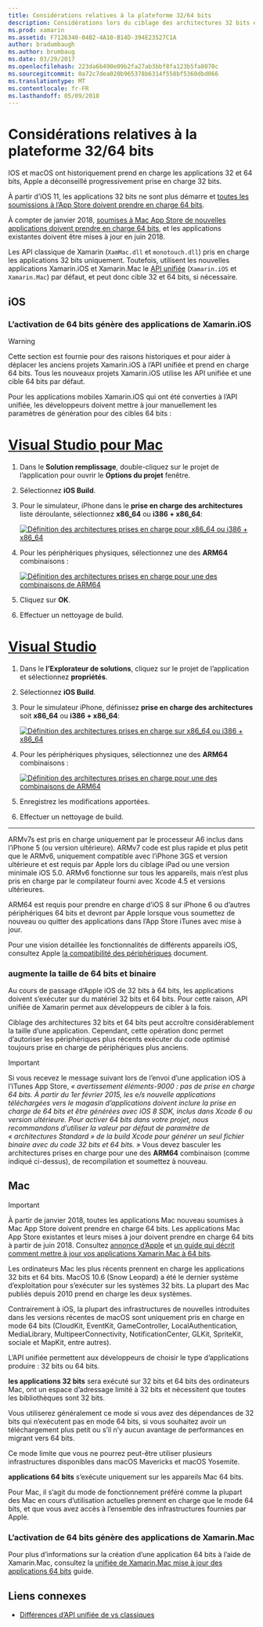 ```yaml
---
title: Considérations relatives à la plateforme 32/64 bits
description: Considérations lors du ciblage des architectures 32 bits et 64 bits pour votre application
ms.prod: xamarin
ms.assetid: F7126340-04B2-4A10-B14D-394E23527C1A
author: bradumbaugh
ms.author: brumbaug
ms.date: 03/29/2017
ms.openlocfilehash: 223da6b490e09b2fa27ab3bbf8fa123b5fa8070c
ms.sourcegitcommit: 0a72c7dea020b965378b6314f558bf5360dbd066
ms.translationtype: MT
ms.contentlocale: fr-FR
ms.lasthandoff: 05/09/2018
---
```

# <a name="3264-bit-platform-considerations"></a>Considérations relatives à la plateforme 32/64 bits

IOS et macOS ont historiquement prend en charge les applications 32 et 64 bits, Apple a déconseillé progressivement prise en charge 32 bits.

À partir d’iOS 11, les applications 32 bits ne sont plus démarre et [toutes les soumissions à l’App Store doivent prendre en charge 64 bits](https://developer.apple.com/news/?id=06282017b).

À compter de janvier 2018, [soumises à Mac App Store de nouvelles applications doivent prendre en charge 64 bits](https://developer.apple.com/news/?id=06282017a), et les applications existantes doivent être mises à jour en juin 2018.

Les API classique de Xamarin (`XamMac.dll` et `monotouch.dll`) pris en charge les applications 32 bits uniquement. Toutefois, utilisent les nouvelles applications Xamarin.iOS et Xamarin.Mac le [API unifiée](~/cross-platform/macios/unified/index.md) (`Xamarin.iOS` et `Xamarin.Mac`) par défaut, et peut donc cible 32 et 64 bits, si nécessaire.

## <a name="ios"></a>iOS

<a name="enable-64" />

### <a name="enabling-64-bit-builds-of-xamarinios-apps"></a>L’activation de 64 bits génère des applications de Xamarin.iOS

> [!WARNING]
> Cette section est fournie pour des raisons historiques et pour aider à déplacer les anciens projets Xamarin.iOS à l’API unifiée et prend en charge 64 bits. Tous les nouveaux projets Xamarin.iOS utilise les API unifiée et une cible 64 bits par défaut.

Pour les applications mobiles Xamarin.iOS qui ont été converties à l’API unifiée, les développeurs doivent mettre à jour manuellement les paramètres de génération pour des cibles 64 bits :

# <a name="visual-studio-for-mactabvsmac"></a>[Visual Studio pour Mac](#tab/vsmac)

1. Dans le **Solution remplissage**, double-cliquez sur le projet de l’application pour ouvrir le **Options du projet** fenêtre.
2. Sélectionnez **iOS Build**.
3. Pour le simulateur, iPhone dans le **prise en charge des architectures** liste déroulante, sélectionnez **x86\_64** ou **i386 + x86\_64**:

   [![Définition des architectures prises en charge pour x86\_64 ou i386 + x86\_64](Images/Image01.png "Setting Supported architectures to x86\_64 or i386 + x86\_64")](Images/Image01-large.png#lightbox) 

4. Pour les périphériques physiques, sélectionnez une des **ARM64** combinaisons :

   [![Définition des architectures prises en charge pour une des combinaisons de ARM64](Images/Image02.png "paramètre pris en charge les architectures à une des combinaisons ARM64")](Images/Image02-large.png#lightbox)

5. Cliquez sur **OK**.
6. Effectuer un nettoyage de build.

# <a name="visual-studiotabvswin"></a>[Visual Studio](#tab/vswin)

1. Dans le **l’Explorateur de solutions**, cliquez sur le projet de l’application et sélectionnez **propriétés**.
2. Sélectionnez **iOS Build**.
3. Pour le simulateur iPhone, définissez **prise en charge des architectures** soit **x86\_64** ou **i386 + x86\_64**: 

   [![Définition des architectures prises en charge sur x86_64 ou i386 + x86\_64](Images/VS02.png "Setting Supported architectures to x86_64 or i386 + x86\_64")](Images/VS02-large.png#lightbox)

4. Pour les périphériques physiques, sélectionnez une des **ARM64** combinaisons :
    
   [![Définition des architectures prises en charge pour une des combinaisons de ARM64](Images/VS01.png "paramètre pris en charge les architectures à une des combinaisons ARM64")](Images/VS01-large.png#lightbox)

5. Enregistrez les modifications apportées.
6. Effectuer un nettoyage de build.

-----

ARMv7s est pris en charge uniquement par le processeur A6 inclus dans l’iPhone 5 (ou version ultérieure). ARMv7 code est plus rapide et plus petit que le ARMv6, uniquement compatible avec l’iPhone 3GS et version ultérieure et est requis par Apple lors du ciblage iPad ou une version minimale iOS 5.0. ARMv6 fonctionne sur tous les appareils, mais n’est plus pris en charge par le compilateur fourni avec Xcode 4.5 et versions ultérieures. 

ARM64 est requis pour prendre en charge d’iOS 8 sur iPhone 6 ou d’autres périphériques 64 bits et devront par Apple lorsque vous soumettez de nouveau ou quitter des applications dans l’App Store iTunes avec mise à jour.

Pour une vision détaillée les fonctionnalités de différents appareils iOS, consultez Apple [la compatibilité des périphériques](https://developer.apple.com/library/content/documentation/DeviceInformation/Reference/iOSDeviceCompatibility/DeviceCompatibilityMatrix/DeviceCompatibilityMatrix.html) document.

### <a name="64-bit-and-binary-size-increases"></a>augmente la taille de 64 bits et binaire

Au cours de passage d’Apple iOS de 32 bits à 64 bits, les applications doivent s’exécuter sur du matériel 32 bits et 64 bits. Pour cette raison, API unifiée de Xamarin permet aux développeurs de cibler à la fois.

Ciblage des architectures 32 bits et 64 bits peut accroître considérablement la taille d’une application. Cependant, cette opération donc permet d’autoriser les périphériques plus récents exécuter du code optimisé toujours prise en charge de périphériques plus anciens.

> [!IMPORTANT]
> Si vous recevez le message suivant lors de l’envoi d’une application iOS à l’iTunes App Store, _« avertissement éléments-9000 : pas de prise en charge 64 bits. À partir du 1er février 2015, les e/s nouvelle applications téléchargées vers le magasin d’applications doivent inclure la prise en charge de 64 bits et être générées avec iOS 8 SDK, inclus dans Xcode 6 ou version ultérieure. Pour activer 64 bits dans votre projet, nous recommandons d’utiliser la valeur par défaut de paramètre de « architectures Standard » de la build Xcode pour générer un seul fichier binaire avec du code 32 bits et 64 bits. »_ Vous devez basculer les architectures prises en charge pour une des **ARM64** combinaison (comme indiqué ci-dessus), de recompilation et soumettez à nouveau.

## <a name="mac"></a>Mac

> [!IMPORTANT]
> À partir de janvier 2018, toutes les applications Mac nouveau soumises à Mac App Store doivent prendre en charge 64 bits. Les applications Mac App Store existantes et leurs mises à jour doivent prendre en charge 64 bits à partir de juin 2018. Consultez [annonce d’Apple](https://developer.apple.com/news/?id=06282017a) et [un guide qui décrit comment mettre à jour vos applications Xamarin.Mac à 64 bits](~/cross-platform/macios/32-and-64/mac-64-bit.md).

Les ordinateurs Mac les plus récents prennent en charge les applications 32 bits et 64 bits.   MacOS 10.6 (Snow Leopard) a été le dernier système d’exploitation pour s’exécuter sur les systèmes 32 bits.   La plupart des Mac publiés depuis 2010 prend en charge les deux systèmes.

Contrairement à iOS, la plupart des infrastructures de nouvelles introduites dans les versions récentes de macOS sont uniquement pris en charge en mode 64 bits (CloudKit, EventKit, GameController, LocalAuthentication, MediaLibrary, MultipeerConnectivity, NotificationCenter, GLKit, SpriteKit, sociale et MapKit, entre autres).

L’API unifiée permettent aux développeurs de choisir le type d’applications produire : 32 bits ou 64 bits.

**les applications 32 bits** sera exécuté sur 32 bits et 64 bits des ordinateurs Mac, ont un espace d’adressage limité à 32 bits et nécessitent que toutes les bibliothèques sont 32 bits.

Vous utiliserez généralement ce mode si vous avez des dépendances de 32 bits qui n’exécutent pas en mode 64 bits, si vous souhaitez avoir un téléchargement plus petit ou s’il n’y aucun avantage de performances en migrant vers 64 bits.

Ce mode limite que vous ne pourrez peut-être utiliser plusieurs infrastructures disponibles dans macOS Mavericks et macOS Yosemite.

**applications 64 bits** s’exécute uniquement sur les appareils Mac 64 bits.

Pour Mac, il s’agit du mode de fonctionnement préféré comme la plupart des Mac en cours d’utilisation actuelles prennent en charge que le mode 64 bits, et que vous avez accès à l’ensemble des infrastructures fournies par Apple.

### <a name="enabling-64-bit-builds-of-xamarinmac-apps"></a>L’activation de 64 bits génère des applications de Xamarin.Mac

Pour plus d’informations sur la création d’une application 64 bits à l’aide de Xamarin.Mac, consultez la [unifiée de Xamarin.Mac mise à jour des applications 64 bits](~/cross-platform/macios/32-and-64/mac-64-bit.md) guide.

## <a name="related-links"></a>Liens connexes

- [Différences d’API unifiée de vs classiques](https://developer.xamarin.com/releases/ios/api_changes/classic-vs-unified-8.6.0/)
